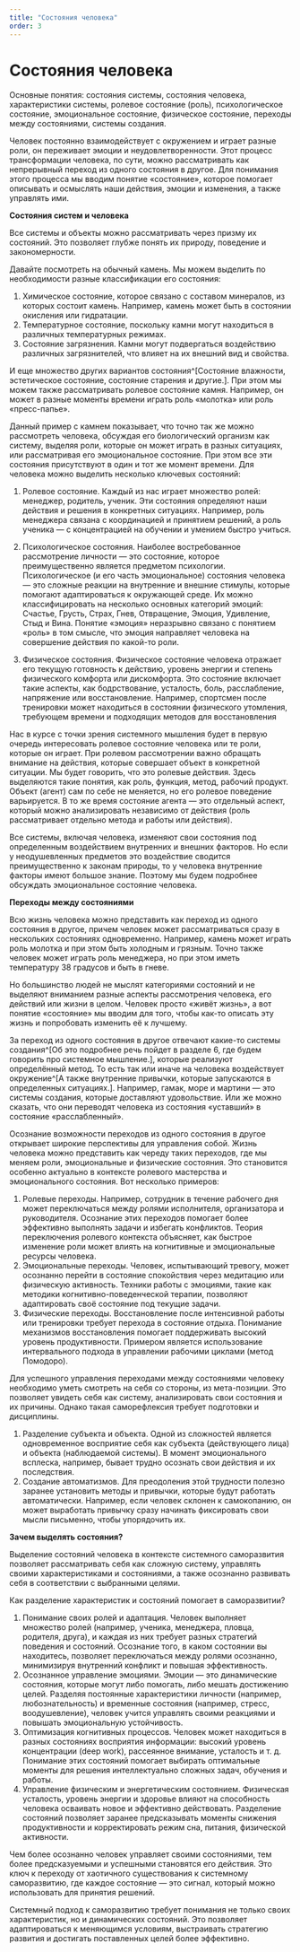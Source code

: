 ```yaml
---
title: "Состояния человека"
order: 3
---
```


# Состояния человека

Основные понятия: состояния системы, состояния человека, характеристики системы, ролевое состояние (роль), психологическое состояние, эмоциональное состояние, физическое состояние, переходы между состояниями, системы создания.

Человек постоянно взаимодействует с окружением и играет разные роли, он переживает эмоции и неудовлетворенности. Этот процесс трансформации человека, по сути, можно рассматривать как непрерывный переход из одного состояния в другое. Для понимания этого процесса мы вводим понятие «состояние», которое помогает описывать и осмыслять наши действия, эмоции и изменения, а также управлять ими.

**Состояния систем и человека**

Все системы и объекты можно рассматривать через призму их состояний. Это позволяет глубже понять их природу, поведение и закономерности.

Давайте посмотреть на обычный камень. Мы можем выделить по необходимости разные классификации его состояния:

1. Химическое состояние, которое связано с составом минералов, из которых состоит камень. Например, камень может быть в состоянии окисления или гидратации.
2. Температурное состояние, поскольку камни могут находиться в различных температурных режимах.
3. Состояние загрязнения. Камни могут подвергаться воздействию различных загрязнителей, что влияет на их внешний вид и свойства.

И еще множество других вариантов состояния^[Состояние влажности, эстетическое состояние, состояние старения и другие.]. При этом мы можем также рассматривать ролевое состояние камня. Например, он может в разные моменты времени играть роль «молотка» или роль «пресс-папье».

Данный пример с камнем показывает, что точно так же можно рассмотреть человека, обсуждая его биологический организм как систему, выделяя роли, которые он может играть в разных ситуациях, или рассматривая его эмоциональное состояние. При этом все эти состояния присутствуют в один и тот же момент времени. Для человека можно выделить несколько ключевых состояний:

1. Ролевое состояние. Каждый из нас играет множество ролей: менеджер, родитель, ученик. Эти состояния определяют наши действия и решения в конкретных ситуациях. Например, роль менеджера связана с координацией и принятием решений, а роль ученика — с концентрацией на обучении и умением быстро учиться.
2. Психологическое состояния. Наиболее востребованное рассмотрение личности — это состояние, которое преимущественно является предметом психологии. Психологическое (и его часть эмоциональное) состояния человека — это сложные реакции на внутренние и внешние стимулы, которые помогают адаптироваться к окружающей среде. Их можно классифицировать на несколько основных категорий эмоций: Счастье, Грусть, Страх, Гнев, Отвращение, Эмоция, Удивление, Стыд и Вина. Понятие «эмоция» неразрывно связано с понятием «роль» в том смысле, что эмоция направляет человека на совершение действия по какой-то роли.

1. Физическое состояния. Физическое состояние человека отражает его текущую готовность к действию, уровень энергии и степень физического комфорта или дискомфорта. Это состояние включает такие аспекты, как бодрствование, усталость, боль, расслабление, напряжение или восстановление. Например, спортсмен после тренировки может находиться в состоянии физического утомления, требующем времени и подходящих методов для восстановления

Нас в курсе с точки зрения системного мышления будет в первую очередь интересовать ролевое состояние человека или те роли, которые он играет. При ролевом рассмотрении важно обращать внимание на действия, которые совершает объект в конкретной ситуации. Мы будет говорить, что это ролевые действия. Здесь выделяются такие понятия, как роль, функция, метод, рабочий продукт. Объект (агент) сам по себе не меняется, но его ролевое поведение варьируется. В то же время состояние агента — это отдельный аспект, который можно анализировать независимо от действия (роль рассматривает отдельно метода и работы или действия).

Все системы, включая человека, изменяют свои состояния под определенным воздействием внутренних и внешних факторов. Но если у неодушевленных предметов это воздействие сводится преимущественно к законам природы, то у человека внутренние факторы имеют большое знание. Поэтому мы будем подробнее обсуждать эмоциональное состояние человека.

**Переходы между состояниями**

Всю жизнь человека можно представить как переход из одного состояния в другое, причем человек может рассматриваться сразу в нескольких состояниях одновременно. Например, камень может играть роль молотка и при этом быть холодным и грязным. Точно также человек может играть роль менеджера, но при этом иметь температуру 38 градусов и быть в гневе.

Но большинство людей не мыслят категориями состояний и не выделяют вниманием разные аспекты рассмотрения человека, его действий или жизни в целом. Человек просто «живёт жизнь», а вот понятие «состояние» мы вводим для того, чтобы как-то описать эту жизнь и попробовать изменить её к лучшему.

За переход из одного состояния в другое отвечают какие-то системы создания^[Об это подробнее речь пойдет в разделе 6, где будем говорить про системное мышление.], которые реализуют определённый метод. То есть так или иначе на человека воздействует окружение^[А также внутренние привычки, которые запускаются в определенных ситуациях.]. Например, гамак, море и мартини — это системы создания, которые доставляют удовольствие. Или же можно сказать, что они переводят человека из состояния «уставший» в состояние «расслабленный».

Осознание возможности переходов из одного состояния в другое открывает широкие перспективы для управления собой. Жизнь человека можно представить как череду таких переходов, где мы меняем роли, эмоциональные и физические состояния. Это становится особенно актуально в контексте ролевого мастерства и эмоционального состояния. Вот несколько примеров:

1. Ролевые переходы. Например, сотрудник в течение рабочего дня может переключаться между ролями исполнителя, организатора и руководителя. Осознание этих переходов помогает более эффективно выполнять задачи и избегать конфликтов. Теория переключения ролевого контекста объясняет, как быстрое изменение роли может влиять на когнитивные и эмоциональные ресурсы человека.
2. Эмоциональные переходы. Человек, испытывающий тревогу, может осознанно перейти в состояние спокойствия через медитацию или физическую активность. Техники работы с эмоциями, такие как методики когнитивно-поведенческой терапии, позволяют адаптировать своё состояние под текущие задачи.
3. Физические переходы. Восстановление после интенсивной работы или тренировки требует перехода в состояние отдыха. Понимание механизмов восстановления помогает поддерживать высокий уровень продуктивности. Примером является использование интервального подхода в управлении рабочими циклами (метод Помодоро).

Для успешного управления переходами между состояниями человеку необходимо уметь смотреть на себя со стороны, из мета-позиции. Это позволяет увидеть себя как систему, анализировать свои состояния и их причины. Однако такая саморефлексия требует подготовки и дисциплины.

1. Разделение субъекта и объекта. Одной из сложностей является одновременное восприятие себя как субъекта (действующего лица) и объекта (наблюдаемой системы). В момент эмоционального всплеска, например, бывает трудно осознать свои действия и их последствия.
2. Создание автоматизмов. Для преодоления этой трудности полезно заранее установить методы и привычки, которые будут работать автоматически. Например, если человек склонен к самокопанию, он может выработать привычку сразу начинать фиксировать свои мысли письменно, чтобы упорядочить их.

**Зачем выделять состояния?**

Выделение состояний человека в контексте системного саморазвития позволяет рассматривать себя как сложную систему, управлять своими характеристиками и состояниями, а также осознанно развивать себя в соответствии с выбранными целями.

Как разделение характеристик и состояний помогает в саморазвитии?

1. Понимание своих ролей и адаптация. Человек выполняет множество ролей (например, ученика, менеджера, пловца, родителя, друга), и каждая из них требует разных стратегий поведения и состояний. Осознание того, в каком состоянии вы находитесь, позволяет переключаться между ролями осознанно, минимизируя внутренний конфликт и повышая эффективность.
2. Осознанное управление эмоциями. Эмоции — это динамические состояния, которые могут либо помогать, либо мешать достижению целей. Разделяя постоянные характеристики личности (например, любознательность) и временные состояния (например, стресс, воодушевление), человек учится управлять своими реакциями и повышать эмоциональную устойчивость.
3. Оптимизация когнитивных процессов. Человек может находиться в разных состояниях восприятия информации: высокий уровень концентрации (deep work), рассеянное внимание, усталость и т. д. Понимание этих состояний помогает выбирать оптимальные моменты для решения интеллектуально сложных задач, обучения и работы.
4. Управление физическим и энергетическим состоянием. Физическая усталость, уровень энергии и здоровье влияют на способность человека осваивать новое и эффективно действовать. Разделение состояний позволяет заранее предсказывать моменты снижения продуктивности и корректировать режим сна, питания, физической активности.

Чем более осознанно человек управляет своими состояниями, тем более предсказуемыми и успешными становятся его действия. Это ключ к переходу от хаотичного существования к системному саморазвитию, где каждое состояние — это сигнал, который можно использовать для принятия решений.

Системный подход к саморазвитию требует понимания не только своих характеристик, но и динамических состояний. Это позволяет адаптироваться к меняющимся условиям, выстраивать стратегию развития и достигать поставленных целей более эффективно.